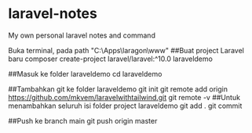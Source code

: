 # laravel-notes
My own personal laravel notes and command


Buka terminal, pada path "C:\Apps\laragon\www"
##Buat project Laravel baru
composer create-project laravel/laravel:^10.0 laraveldemo

##Masuk ke folder laraveldemo
cd laraveldemo

##Tambahkan git ke folder laraveldemo
git init
git remote add origin https://github.com/mkvem/laravelwithtailwind.git
git remote -v
##Untuk menambahkan seluruh isi folder project laraveldemo
git add . 
git commit

##Push ke branch main
git push origin master
